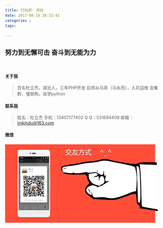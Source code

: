 ```yaml
---
title: IT码农- 阿杜
date: 2017-08-10 20:32:42
categories : 
tags:

---
```


## 努力到无懈可击 奋斗到无能为力

<br/>

#### 关于我


>  吾名杜立杰，湖北人，三年PHP开发
>  后师从马哥（马永亮），入坑运维
>  会集群，懂架构，自学python


#### 联系我

>  姓名：杜立杰
>  手机：13407177402
>  	Q Q：531694409
>  	邮箱：imkindu@163.com

#### 微信

![about me](../images/aboutme.png  "about me")
